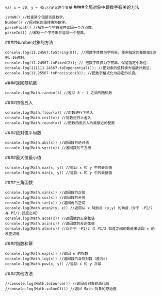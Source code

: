 `var x = 30, y = 45;//定义两个变量`
####全局对象中跟数字有关的方法

    isNaN() //检查某个值是否是数字。
    Number() //把对象的值转换为数字。
    parseFloat() //解析一个字符串并返回一个浮点数。 
    parseInt() //解析一个字符串并返回一个整数。

####Number对象的方法

    console.log(11.24567.toString(8)); //把数字转换为字符串，使用指定的基数如8进制，16进制。
    console.log(11.24567.toFixed(2)); // 把数字转换为字符串，保留指定小数位.
    console.log(111111.24567.toExponential()); //把对象的值转换为指数计数法.
    console.log(11.25567.toPrecision(3)); //把数字格式化为指定的长度。


####返回随机数

    console.log(Math.random()) //返回 0 ~ 1 之间的随机数

####四舍五入

    console.log(Math.floor(x)) //对数进行下舍入
    console.log(Math.ceil(x)) //对数进行上舍入
    console.log(Math.round(x)) //把数四舍五入为最接近的整数

####绝对值平局数

    console.log(Math.abs(x)) //返回数的绝对值
    console.log(Math.sqrt(x)) //返回数的平方根
    
####最大值最小值

    console.log(Math.max(x, y)) //返回 x 和 y 中的最高值
    console.log(Math.min(x, y)) //返回 x 和 y 中的最低值

####三角函数

    console.log(Math.sin(x)) //返回数的正弦
    console.log(Math.cos(x)) //返回数的余弦
    console.log(Math.tan(x)) //返回角的正切
    console.log(Math.atan2(y, x)) //返回从 x 轴到点 (x,y) 的角度（介于 -PI/2 与 PI/2 弧度之间）
    console.log(Math.acos(x)) //返回数的反余弦值
    console.log(Math.asin(x)) //返回数的反正弦值
    console.log(Math.atan(x)) //以介于 -PI/2 与 PI/2 弧度之间的数值来返回 x 的反正切值
    
####指数和幂

    console.log(Math.exp(x)) //返回 e 的指数
    console.log(Math.log(x)) //返回数的自然对数（底为e）
    console.log(Math.pow(x, y)) //返回 x 的 y 次幂

####其他方法

    //console.log(Math.toSource()) //返回该对象的源代码
    //console.log(Math.valueOf()) //返回 Math 对象的原始值